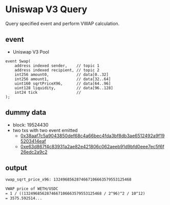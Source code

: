 # Uniswap V3 Query

Query specified event and perform VWAP calculation.

## event

- Uniswap V3 Pool

```solidity
event Swap(
    address indexed sender,    // topic 1
    address indexed recipient, // topic 2
    int256 amount0,            // data[0..32]
    int256 amount1,            // data[32..64]
    uint160 sqrtPriceX96,      // data[64..96]
    uint128 liquidity,         // data[96..128]
    int24 tick                 //
);
```

## dummy data

- block: 19524430
- two txs with two event emitted
  - [0x38aaf7c5a9043850def68c4a66bec4fda3bf8db3ae6512492a9f195203414eaf](https://etherscan.io/tx/0x38aaf7c5a9043850def68c4a66bec4fda3bf8db3ae6512492a9f195203414eaf)
  - [0xe63d867f4c83931a2ae82e421806c062aeeb91d9bfd0eee7ec5f6f26edc2a9c2](https://etherscan.io/tx/0xe63d867f4c83931a2ae82e421806c062aeeb91d9bfd0eee7ec5f6f26edc2a9c2)

## output

```txt
vwap_sqrt_price_x96: 1324968562874667106663579553125468

VWAP price of WETH/USDC
= 1 / ((1324968562874667106663579553125468 / 2^96)^2 / 10^12)
= 3575.592514...
```
